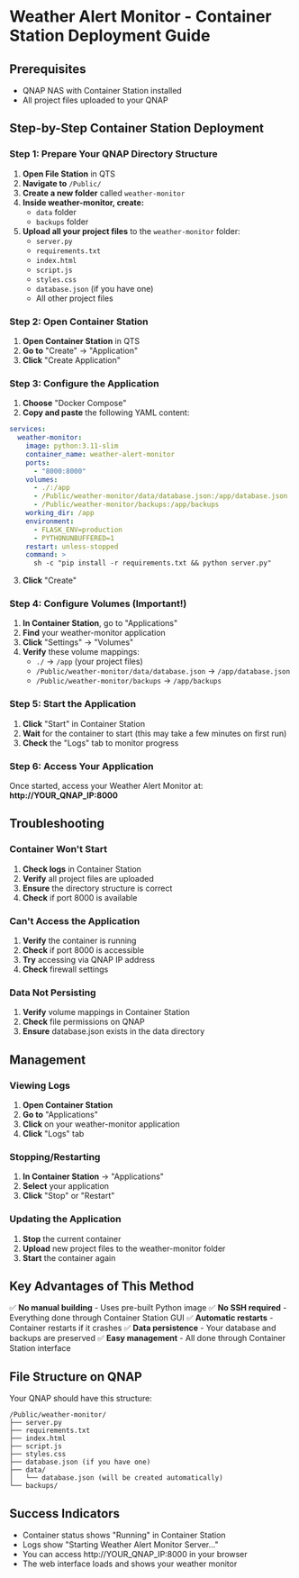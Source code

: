 # Weather Alert Monitor - Container Station Deployment Guide

## Prerequisites
- QNAP NAS with Container Station installed
- All project files uploaded to your QNAP

## Step-by-Step Container Station Deployment

### Step 1: Prepare Your QNAP Directory Structure

1. **Open File Station** in QTS
2. **Navigate to** `/Public/`
3. **Create a new folder** called `weather-monitor`
4. **Inside weather-monitor, create:**
   - `data` folder
   - `backups` folder
5. **Upload all your project files** to the `weather-monitor` folder:
   - `server.py`
   - `requirements.txt`
   - `index.html`
   - `script.js`
   - `styles.css`
   - `database.json` (if you have one)
   - All other project files

### Step 2: Open Container Station

1. **Open Container Station** in QTS
2. **Go to** "Create" → "Application"
3. **Click** "Create Application"

### Step 3: Configure the Application

1. **Choose** "Docker Compose"
2. **Copy and paste** the following YAML content:

```yaml
services:
  weather-monitor:
    image: python:3.11-slim
    container_name: weather-alert-monitor
    ports:
      - "8000:8000"
    volumes:
      - ./:/app
      - /Public/weather-monitor/data/database.json:/app/database.json
      - /Public/weather-monitor/backups:/app/backups
    working_dir: /app
    environment:
      - FLASK_ENV=production
      - PYTHONUNBUFFERED=1
    restart: unless-stopped
    command: >
      sh -c "pip install -r requirements.txt && python server.py"
```

3. **Click** "Create"

### Step 4: Configure Volumes (Important!)

1. **In Container Station**, go to "Applications"
2. **Find** your weather-monitor application
3. **Click** "Settings" → "Volumes"
4. **Verify** these volume mappings:
   - `./` → `/app` (your project files)
   - `/Public/weather-monitor/data/database.json` → `/app/database.json`
   - `/Public/weather-monitor/backups` → `/app/backups`

### Step 5: Start the Application

1. **Click** "Start" in Container Station
2. **Wait** for the container to start (this may take a few minutes on first run)
3. **Check** the "Logs" tab to monitor progress

### Step 6: Access Your Application

Once started, access your Weather Alert Monitor at:
**http://YOUR_QNAP_IP:8000**

## Troubleshooting

### Container Won't Start
1. **Check logs** in Container Station
2. **Verify** all project files are uploaded
3. **Ensure** the directory structure is correct
4. **Check** if port 8000 is available

### Can't Access the Application
1. **Verify** the container is running
2. **Check** if port 8000 is accessible
3. **Try** accessing via QNAP IP address
4. **Check** firewall settings

### Data Not Persisting
1. **Verify** volume mappings in Container Station
2. **Check** file permissions on QNAP
3. **Ensure** database.json exists in the data directory

## Management

### Viewing Logs
1. **Open Container Station**
2. **Go to** "Applications"
3. **Click** on your weather-monitor application
4. **Click** "Logs" tab

### Stopping/Restarting
1. **In Container Station** → "Applications"
2. **Select** your application
3. **Click** "Stop" or "Restart"

### Updating the Application
1. **Stop** the current container
2. **Upload** new project files to the weather-monitor folder
3. **Start** the container again

## Key Advantages of This Method

✅ **No manual building** - Uses pre-built Python image
✅ **No SSH required** - Everything done through Container Station GUI
✅ **Automatic restarts** - Container restarts if it crashes
✅ **Data persistence** - Your database and backups are preserved
✅ **Easy management** - All done through Container Station interface

## File Structure on QNAP

Your QNAP should have this structure:
```
/Public/weather-monitor/
├── server.py
├── requirements.txt
├── index.html
├── script.js
├── styles.css
├── database.json (if you have one)
├── data/
│   └── database.json (will be created automatically)
└── backups/
```

## Success Indicators

- Container status shows "Running" in Container Station
- Logs show "Starting Weather Alert Monitor Server..."
- You can access http://YOUR_QNAP_IP:8000 in your browser
- The web interface loads and shows your weather monitor 